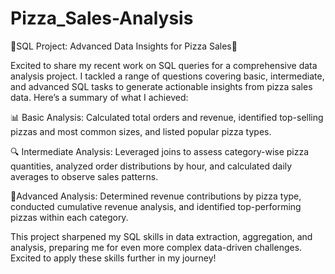 # Pizza_Sales-Analysis
🔹SQL Project: Advanced Data Insights for Pizza Sales🔹

Excited to share my recent work on SQL queries for a comprehensive data analysis project. I tackled a range of questions covering basic, intermediate, and advanced SQL tasks to generate actionable insights from pizza sales data. Here’s a summary of what I achieved:

📊 Basic Analysis:
Calculated total orders and revenue, identified top-selling pizzas and most common sizes, and listed popular pizza types.

🔍 Intermediate Analysis:
Leveraged joins to assess category-wise pizza quantities, analyzed order distributions by hour, and calculated daily averages to observe sales patterns.

🚀Advanced Analysis:
Determined revenue contributions by pizza type, conducted cumulative revenue analysis, and identified top-performing pizzas within each category.

This project sharpened my SQL skills in data extraction, aggregation, and analysis, preparing me for even more complex data-driven challenges. Excited to apply these skills further in my journey!
